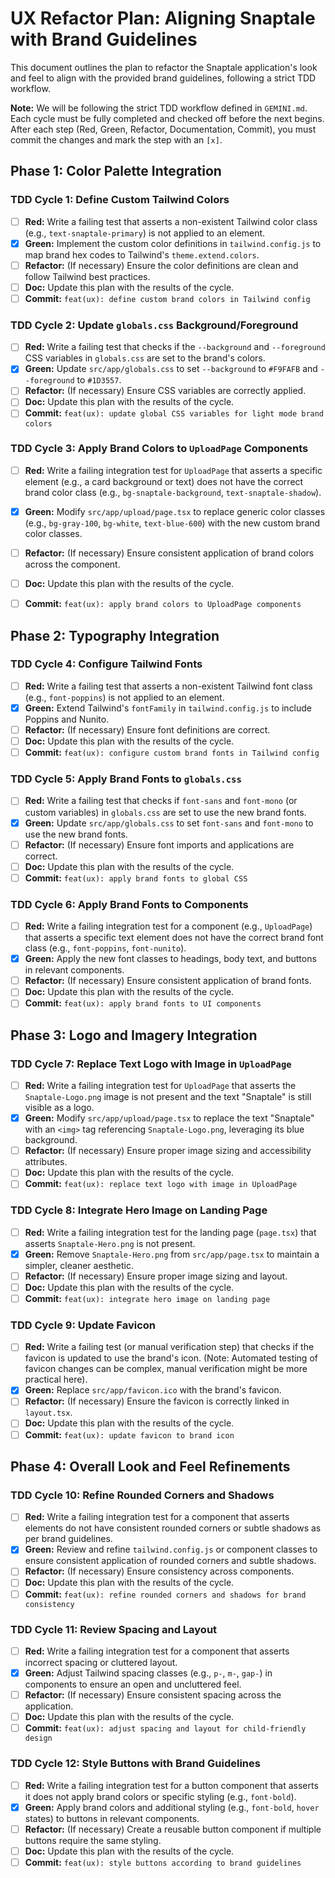 # UX Refactor Plan: Aligning Snaptale with Brand Guidelines

This document outlines the plan to refactor the Snaptale application's look and feel to align with the provided brand guidelines, following a strict TDD workflow.

**Note:** We will be following the strict TDD workflow defined in `GEMINI.md`. Each cycle must be fully completed and checked off before the next begins. After each step (Red, Green, Refactor, Documentation, Commit), you must commit the changes and mark the step with an `[x]`.

## Phase 1: Color Palette Integration

### TDD Cycle 1: Define Custom Tailwind Colors

- [ ] **Red:** Write a failing test that asserts a non-existent Tailwind color class (e.g., `text-snaptale-primary`) is not applied to an element.
- [x] **Green:** Implement the custom color definitions in `tailwind.config.js` to map brand hex codes to Tailwind's `theme.extend.colors`.
- [ ] **Refactor:** (If necessary) Ensure the color definitions are clean and follow Tailwind best practices.
- [ ] **Doc:** Update this plan with the results of the cycle.
- [ ] **Commit:** `feat(ux): define custom brand colors in Tailwind config`

### TDD Cycle 2: Update `globals.css` Background/Foreground

- [ ] **Red:** Write a failing test that checks if the `--background` and `--foreground` CSS variables in `globals.css` are set to the brand's colors.
- [x] **Green:** Update `src/app/globals.css` to set `--background` to `#F9FAFB` and `--foreground` to `#1D3557`.
- [ ] **Refactor:** (If necessary) Ensure CSS variables are correctly applied.
- [ ] **Doc:** Update this plan with the results of the cycle.
- [ ] **Commit:** `feat(ux): update global CSS variables for light mode brand colors`

### TDD Cycle 3: Apply Brand Colors to `UploadPage` Components

- [ ] **Red:** Write a failing integration test for `UploadPage` that asserts a specific element (e.g., a card background or text) does not have the correct brand color class (e.g., `bg-snaptale-background`, `text-snaptale-shadow`).
- [x] **Green:** Modify `src/app/upload/page.tsx` to replace generic color classes (e.g., `bg-gray-100`, `bg-white`, `text-blue-600`) with the new custom brand color classes.

- [ ] **Refactor:** (If necessary) Ensure consistent application of brand colors across the component.
- [ ] **Doc:** Update this plan with the results of the cycle.
- [ ] **Commit:** `feat(ux): apply brand colors to UploadPage components`

## Phase 2: Typography Integration

### TDD Cycle 4: Configure Tailwind Fonts

- [ ] **Red:** Write a failing test that asserts a non-existent Tailwind font class (e.g., `font-poppins`) is not applied to an element.
- [x] **Green:** Extend Tailwind's `fontFamily` in `tailwind.config.js` to include Poppins and Nunito.
- [ ] **Refactor:** (If necessary) Ensure font definitions are correct.
- [ ] **Doc:** Update this plan with the results of the cycle.
- [ ] **Commit:** `feat(ux): configure custom brand fonts in Tailwind config`

### TDD Cycle 5: Apply Brand Fonts to `globals.css`

- [ ] **Red:** Write a failing test that checks if `font-sans` and `font-mono` (or custom variables) in `globals.css` are set to use the new brand fonts.
- [x] **Green:** Update `src/app/globals.css` to set `font-sans` and `font-mono` to use the new brand fonts.
- [ ] **Refactor:** (If necessary) Ensure font imports and applications are correct.
- [ ] **Doc:** Update this plan with the results of the cycle.
- [ ] **Commit:** `feat(ux): apply brand fonts to global CSS`

### TDD Cycle 6: Apply Brand Fonts to Components

- [ ] **Red:** Write a failing integration test for a component (e.g., `UploadPage`) that asserts a specific text element does not have the correct brand font class (e.g., `font-poppins`, `font-nunito`).
- [x] **Green:** Apply the new font classes to headings, body text, and buttons in relevant components.
- [ ] **Refactor:** (If necessary) Ensure consistent application of brand fonts.
- [ ] **Doc:** Update this plan with the results of the cycle.
- [ ] **Commit:** `feat(ux): apply brand fonts to UI components`

## Phase 3: Logo and Imagery Integration

### TDD Cycle 7: Replace Text Logo with Image in `UploadPage`

- [ ] **Red:** Write a failing integration test for `UploadPage` that asserts the `Snaptale-Logo.png` image is not present and the text "Snaptale" is still visible as a logo.
- [x] **Green:** Modify `src/app/upload/page.tsx` to replace the text "Snaptale" with an `<img>` tag referencing `Snaptale-Logo.png`, leveraging its blue background.
- [ ] **Refactor:** (If necessary) Ensure proper image sizing and accessibility attributes.
- [ ] **Doc:** Update this plan with the results of the cycle.
- [ ] **Commit:** `feat(ux): replace text logo with image in UploadPage`

### TDD Cycle 8: Integrate Hero Image on Landing Page

- [ ] **Red:** Write a failing integration test for the landing page (`page.tsx`) that asserts `Snaptale-Hero.png` is not present.
- [x] **Green:** Remove `Snaptale-Hero.png` from `src/app/page.tsx` to maintain a simpler, cleaner aesthetic.
- [ ] **Refactor:** (If necessary) Ensure proper image sizing and layout.
- [ ] **Doc:** Update this plan with the results of the cycle.
- [ ] **Commit:** `feat(ux): integrate hero image on landing page`

### TDD Cycle 9: Update Favicon

- [ ] **Red:** Write a failing test (or manual verification step) that checks if the favicon is updated to use the brand's icon. (Note: Automated testing of favicon changes can be complex, manual verification might be more practical here).
- [x] **Green:** Replace `src/app/favicon.ico` with the brand's favicon.
- [ ] **Refactor:** (If necessary) Ensure the favicon is correctly linked in `layout.tsx`.
- [ ] **Doc:** Update this plan with the results of the cycle.
- [ ] **Commit:** `feat(ux): update favicon to brand icon`

## Phase 4: Overall Look and Feel Refinements

### TDD Cycle 10: Refine Rounded Corners and Shadows

- [ ] **Red:** Write a failing integration test for a component that asserts elements do not have consistent rounded corners or subtle shadows as per brand guidelines.
- [x] **Green:** Review and refine `tailwind.config.js` or component classes to ensure consistent application of rounded corners and subtle shadows.
- [ ] **Refactor:** (If necessary) Ensure consistency across components.
- [ ] **Doc:** Update this plan with the results of the cycle.
- [ ] **Commit:** `feat(ux): refine rounded corners and shadows for brand consistency`

### TDD Cycle 11: Review Spacing and Layout

- [ ] **Red:** Write a failing integration test for a component that asserts incorrect spacing or cluttered layout.
- [x] **Green:** Adjust Tailwind spacing classes (e.g., `p-`, `m-`, `gap-`) in components to ensure an open and uncluttered feel.
- [ ] **Refactor:** (If necessary) Ensure consistent spacing across the application.
- [ ] **Doc:** Update this plan with the results of the cycle.
- [ ] **Commit:** `feat(ux): adjust spacing and layout for child-friendly design`

### TDD Cycle 12: Style Buttons with Brand Guidelines

- [ ] **Red:** Write a failing integration test for a button component that asserts it does not apply brand colors or specific styling (e.g., `font-bold`).
- [x] **Green:** Apply brand colors and additional styling (e.g., `font-bold`, `hover` states) to buttons in relevant components.
- [ ] **Refactor:** (If necessary) Create a reusable button component if multiple buttons require the same styling.
- [ ] **Doc:** Update this plan with the results of the cycle.
- [ ] **Commit:** `feat(ux): style buttons according to brand guidelines`
